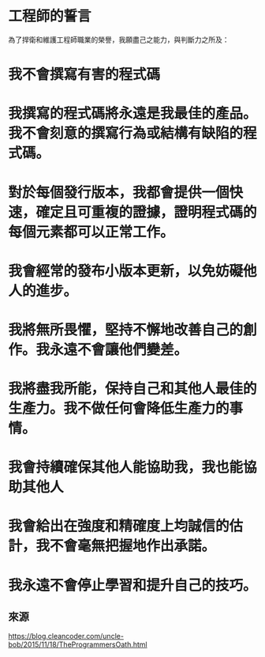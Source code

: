 # 工程師的誓言

為了捍衛和維護工程師職業的榮譽，我願盡己之能力，與判斷力之所及：

# 我不會撰寫有害的程式碼

# 我撰寫的程式碼將永遠是我最佳的產品。我不會刻意的撰寫行為或結構有缺陷的程式碼。

# 對於每個發行版本，我都會提供一個快速，確定且可重複的證據，證明程式碼的每個元素都可以正常工作。

# 我會經常的發布小版本更新，以免妨礙他人的進步。

# 我將無所畏懼，堅持不懈地改善自己的創作。我永遠不會讓他們變差。

# 我將盡我所能，保持自己和其他人最佳的生產力。我不做任何會降低生產力的事情。

# 我會持續確保其他人能協助我，我也能協助其他人

# 我會給出在強度和精確度上均誠信的估計，我不會毫無把握地作出承諾。

# 我永遠不會停止學習和提升自己的技巧。

## 來源

https://blog.cleancoder.com/uncle-bob/2015/11/18/TheProgrammersOath.html
